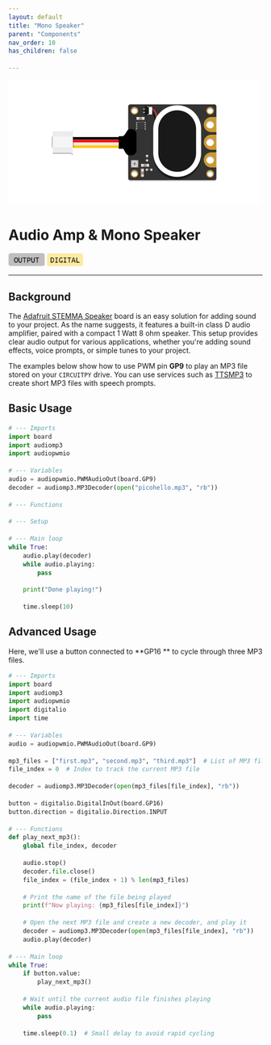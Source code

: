 ```yaml
---
layout: default
title: "Mono Speaker"
parent: "Components"
nav_order: 10
has_children: false

---
```


<img src="assets/audio-amp-speaker.png" alt="Speaker Module" width="500"/>

# Audio Amp & Mono Speaker

<a href="../../glossary/glossary"><img src="../../glossary/assets/output.png" alt="Output" width="72"/></a> <a href="../../glossary/glossary"><img src="../../glossary/assets/digital.png" alt="Digital" width="72"/></a>



---

## Background

The [Adafruit STEMMA Speaker](https://www.adafruit.com/product/3885) board is an easy solution for adding sound to your project. As the name suggests, it features a built-in class D audio amplifier, paired with a compact 1 Watt 8 ohm speaker. This setup provides clear audio output for various applications, whether you're adding sound effects, voice prompts, or simple tunes to your project. 

The examples below show how to use PWM pin **GP9** to play an MP3 file stored on your `CIRCUITPY` drive. You can use services such as [TTSMP3](https://ttsmp3.com/ai) to create short MP3 files with speech prompts.

## Basic Usage



```python
# --- Imports
import board
import audiomp3
import audiopwmio

# --- Variables
audio = audiopwmio.PWMAudioOut(board.GP9)
decoder = audiomp3.MP3Decoder(open("picohello.mp3", "rb"))

# --- Functions

# --- Setup

# --- Main loop
while True:
    audio.play(decoder)
    while audio.playing:
        pass
        
    print("Done playing!")
    
    time.sleep(10)
```



## Advanced Usage

Here, we'll use a button connected to **GP16 ** to cycle through three MP3 files.

```python
# --- Imports
import board
import audiomp3
import audiopwmio
import digitalio
import time

# --- Variables
audio = audiopwmio.PWMAudioOut(board.GP9)

mp3_files = ["first.mp3", "second.mp3", "third.mp3"]  # List of MP3 files
file_index = 0  # Index to track the current MP3 file

decoder = audiomp3.MP3Decoder(open(mp3_files[file_index], "rb"))

button = digitalio.DigitalInOut(board.GP16)
button.direction = digitalio.Direction.INPUT

# --- Functions
def play_next_mp3():
    global file_index, decoder

    audio.stop()
    decoder.file.close()
    file_index = (file_index + 1) % len(mp3_files)
    
    # Print the name of the file being played
    print(f"Now playing: {mp3_files[file_index]}")

    # Open the next MP3 file and create a new decoder, and play it
    decoder = audiomp3.MP3Decoder(open(mp3_files[file_index], "rb"))
    audio.play(decoder)

# --- Main loop
while True:
    if button.value:
        play_next_mp3()

    # Wait until the current audio file finishes playing
    while audio.playing:
        pass
    
    time.sleep(0.1)  # Small delay to avoid rapid cycling
```
